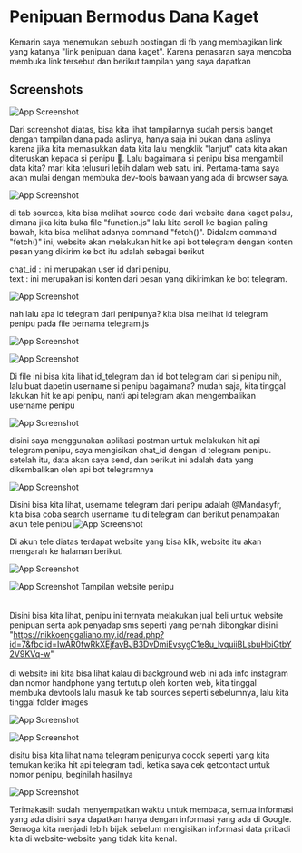 
# Penipuan Bermodus Dana Kaget

Kemarin saya menemukan sebuah postingan di fb yang membagikan link yang katanya "link penipuan dana kaget". Karena penasaran saya mencoba membuka link tersebut dan berikut tampilan yang saya dapatkan  


## Screenshots

![App Screenshot](https://media.discordapp.net/attachments/1041957790895321098/1050701845007450182/image.png?width=1025&height=362)

Dari screenshot diatas, bisa kita lihat tampilannya sudah persis banget dengan tampilan dana pada aslinya, hanya saja ini bukan dana aslinya karena jika kita memasukkan data kita lalu mengklik "lanjut" data kita akan diteruskan kepada si penipu 🤣. Lalu bagaimana si penipu bisa mengambil data kita? mari kita telusuri lebih dalam web satu ini. Pertama-tama saya akan mulai dengan membuka dev-tools bawaan yang ada di browser saya. 

![App Screenshot](https://media.discordapp.net/attachments/1041957790895321098/1050703265190395924/image.png?width=1025&height=365)

di tab sources, kita bisa melihat source code dari website dana kaget palsu, dimana jika kita buka file "function.js" lalu kita scroll ke bagian paling bawah, kita bisa melihat
adanya command "fetch()". Didalam command "fetch()" ini, website akan melakukan hit ke api bot telegram dengan konten pesan yang dikirim ke bot itu adalah sebagai berikut

chat_id : ini merupakan user id dari penipu,  
text : ini merupakan isi konten dari pesan yang dikirimkan ke bot telegram.

![App Screenshot](https://media.discordapp.net/attachments/1041957790895321098/1050704979524079657/image.png)

nah lalu apa id telegram dari penipunya? kita bisa melihat id telegram penipu pada file bernama telegram.js

![App Screenshot](https://media.discordapp.net/attachments/1041957790895321098/1050705819194372116/image.png)

![App Screenshot](https://media.discordapp.net/attachments/1041957790895321098/1050706043409276988/image.png)

Di file ini bisa kita lihat id_telegram dan id bot telegram dari si penipu nih, lalu buat dapetin username si penipu bagaimana? mudah saja, kita tinggal lakukan 
hit ke api penipu, nanti api telegram akan mengembalikan username penipu

![App Screenshot](https://media.discordapp.net/attachments/1041957790895321098/1050707193382584320/image.png)

disini saya menggunakan aplikasi postman untuk melakukan hit api telegram penipu, saya mengisikan chat_id dengan id telegram penipu. setelah itu, data akan saya send, dan berikut ini adalah data yang dikembalikan oleh api bot telegramnya

![App Screenshot](https://media.discordapp.net/attachments/1041957790895321098/1050707671822639104/WhatsApp_Image_2022-12-09_at_15.34.34.jpg?width=847&height=468)

Disini bisa kita lihat, username telegram dari penipu adalah @Mandasyfr, kita bisa coba search username itu di telegram dan berikut penampakan akun tele penipu
![App Screenshot](https://media.discordapp.net/attachments/1041957790895321098/1050746963093618730/WhatsApp_Image_2022-12-09_at_19.11.11.jpg?width=211&height=468)

Di akun tele diatas terdapat website yang bisa klik, website itu akan mengarah ke halaman berikut.

![App Screenshot](https://media.discordapp.net/attachments/1041957790895321098/1050708222505394176/image.png?width=959&height=468)

![App Screenshot](https://media.discordapp.net/attachments/1041957790895321098/1050708455188602900/image.png?width=975&height=468)
Tampilan website penipu  
\
\
Disini bisa kita lihat, penipu ini ternyata melakukan jual beli untuk website penipuan serta apk penyadap sms seperti yang pernah dibongkar disini  "https://nikkoenggaliano.my.id/read.php?id=7&fbclid=IwAR0fwRkXEjfavBJB3DvDmiEvsygC1e8u_lvquiiBLsbuHbiGtbY2V9KVq-w"
\
\
di website ini kita bisa lihat kalau di background web ini ada info instagram dan nomor handphone yang tertutup oleh konten web, kita tinggal membuka devtools lalu masuk ke tab sources seperti sebelumnya, lalu kita tinggal folder images

![App Screenshot](https://media.discordapp.net/attachments/1041957790895321098/1050710379782750268/image.png)

![App Screenshot](https://media.discordapp.net/attachments/1041957790895321098/1050710289416458340/bg_penipu.png?width=1025&height=366)

disitu bisa kita lihat nama telegram penipunya cocok seperti yang kita temukan ketika hit api telegram tadi, ketika saya cek getcontact untuk nomor penipu, beginilah hasilnya

![App Screenshot](https://media.discordapp.net/attachments/1041957790895321098/1050722881593692180/getcontanct.jpg?width=211&height=468)

Terimakasih sudah menyempatkan waktu untuk membaca, semua informasi yang ada disini saya dapatkan hanya dengan informasi yang ada di Google. Semoga kita menjadi lebih bijak sebelum mengisikan informasi data pribadi kita di website-website yang tidak kita kenal.

